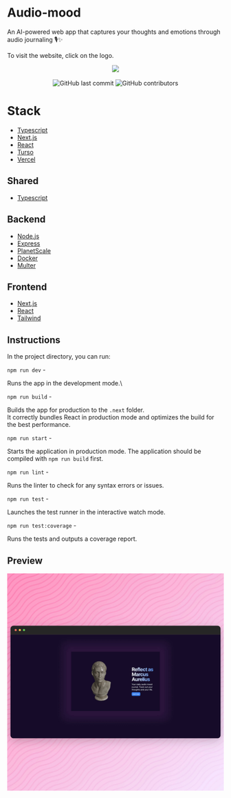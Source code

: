 # Audio-mood

An AI-powered web app that captures your thoughts and emotions through audio journaling 🎙️✨

To visit the website, click on the logo.

<a href="https://audio-mood.cloud/">
  <p align="center">
    <img height=80 src="https://raw.githubusercontent.com/marcadrian-it/audio-mood/master/client/public/favicon.ico"/>
  </p>
</a>

<p align="center">
  <img alt="GitHub last commit" src="https://img.shields.io/github/last-commit/marcadrian-it/audio-mood?style=flat-square">
  <img alt="GitHub contributors" src="https://img.shields.io/github/contributors/marcadrian-it/audio-mood?style=flat-square">
</p>

# Stack

- [Typescript](https://www.typescriptlang.org/)
- [Next.js](https://nextjs.org/)
- [React](https://reactjs.org/)
- [Turso](https://turso.tech/)
- [Vercel](https://vercel.com/)

## Shared

- [Typescript](https://www.typescriptlang.org/)

## Backend

- [Node.js](https://nodejs.org/en/)
- [Express](https://expressjs.com/)
- [PlanetScale](https://planetscale.com/)
- [Docker](https://www.docker.com/)
- [Multer](https://www.npmjs.com/package/multer)

## Frontend

- [Next.js](https://nextjs.org/)
- [React](https://reactjs.org/)
- [Tailwind](https://tailwindcss.com/)

## Instructions

In the project directory, you can run:

`npm run dev` -

Runs the app in the development mode.\

`npm run build` -

Builds the app for production to the `.next` folder.\
It correctly bundles React in production mode and optimizes the build for the best performance.

`npm run start` -

Starts the application in production mode. The application should be compiled with `npm run build` first.

`npm run lint` -

Runs the linter to check for any syntax errors or issues.

`npm run test` -

Launches the test runner in the interactive watch mode.

`npm run test:coverage` -

Runs the tests and outputs a coverage report.

## Preview

![Preview](https://raw.githubusercontent.com/marcadrian-it/audio-mood/master/preview.jpg)
